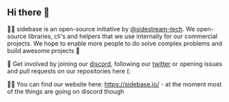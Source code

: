 ## Hi there 👋

🙋‍♀️ sidebase is an open-source initiative by [@sidestream-tech](https://github.com/sidestream-tech). We open-source libraries, cli's and helpers that we use internally for our commercial projects. We hope to enable more people to do solve complex problems and build awesome projects :rocket: 

🌈 Get involved by joining our [discord](https://discord.gg/9MUHR8WT9B), following our [twitter](https://twitter.com/sidebase_io) or opening issues and pull requests on our repositories here (: 

👩‍💻 You can find our website here: https://sidebase.io/ - at the moment most of the things are going on discord though

